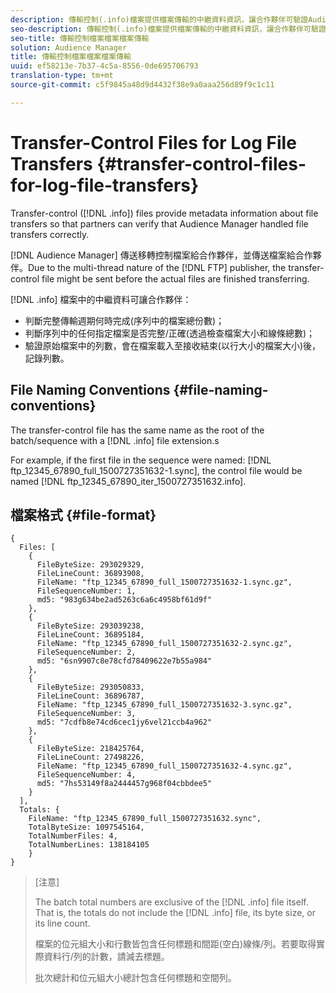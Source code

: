 ```yaml
---
description: 傳輸控制(.info)檔案提供檔案傳輸的中繼資料資訊，讓合作夥伴可驗證Audience Manager是否正確地處理檔案傳輸。
seo-description: 傳輸控制(.info)檔案提供檔案傳輸的中繼資料資訊，讓合作夥伴可驗證Audience Manager是否正確地處理檔案傳輸。
seo-title: 傳輸控制檔案檔案檔案傳輸
solution: Audience Manager
title: 傳輸控制檔案檔案檔案傳輸
uuid: ef58213e-7b37-4c5a-8556-0de695706793
translation-type: tm+mt
source-git-commit: c5f9845a48d9d4432f38e9a0aaa256d89f9c1c11

---
```



# Transfer-Control Files for Log File Transfers {#transfer-control-files-for-log-file-transfers}

Transfer-control ([!DNL .info]) files provide metadata information about file transfers so that partners can verify that Audience Manager handled file transfers correctly.

[!DNL Audience Manager] 傳送移轉控制檔案給合作夥伴，並傳送檔案給合作夥伴。Due to the multi-thread nature of the [!DNL FTP] publisher, the transfer-control file might be sent before the actual files are finished transferring.

[!DNL .info] 檔案中的中繼資料可讓合作夥伴：

* 判斷完整傳輸週期何時完成(序列中的檔案總份數)；
* 判斷序列中的任何指定檔案是否完整/正確(透過檢查檔案大小和線條總數)；
* 驗證原始檔案中的列數，會在檔案載入至接收結束(以行大小的檔案大小)後，記錄列數。

## File Naming Conventions {#file-naming-conventions}

The transfer-control file has the same name as the root of the batch/sequence with a [!DNL .info] file extension.s

For example, if the first file in the sequence were named: [!DNL ftp_12345_67890_full_1500727351632-1.sync], the control file would be named [!DNL ftp_12345_67890_iter_1500727351632.info].

## 檔案格式 {#file-format}

```
{
  Files: [
    {
      FileByteSize: 293029329,
      FileLineCount: 36893908,
      FileName: "ftp_12345_67890_full_1500727351632-1.sync.gz",
      FileSequenceNumber: 1,
      md5: "983g634be2ad5263c6a6c4958bf61d9f"
    },
    {
      FileByteSize: 293039238,
      FileLineCount: 36895184,
      FileName: "ftp_12345_67890_full_1500727351632-2.sync.gz",
      FileSequenceNumber: 2,
      md5: "6sn9907c8e78cfd78409622e7b55a984"
    },
    {
      FileByteSize: 293050833,
      FileLineCount: 36896787,
      FileName: "ftp_12345_67890_full_1500727351632-3.sync.gz",
      FileSequenceNumber: 3,
      md5: "7cdfb8e74cd6cec1jy6vel21ccb4a962"
    },
    {
      FileByteSize: 218425764,
      FileLineCount: 27498226,
      FileName: "ftp_12345_67890_full_1500727351632-4.sync.gz",
      FileSequenceNumber: 4,
      md5: "7hs53149f8a2444457g968f04cbbdee5"
    }
  ],
  Totals: {
    FileName: "ftp_12345_67890_full_1500727351632.sync",
    TotalByteSize: 1097545164,
    TotalNumberFiles: 4,
    TotalNumberLines: 138184105
    }
}
```

>[注意]
>
> The batch total numbers are exclusive of the [!DNL .info] file itself. That is, the totals do not include the [!DNL .info] file, its byte size, or its line count.
>
> 檔案的位元組大小和行數皆包含任何標題和間距(空白)線條/列。若要取得實際資料行/列的計數，請減去標題。
>
> 批次總計和位元組大小總計包含任何標題和空間列。